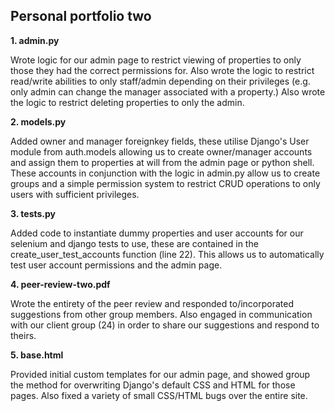 Personal portfolio two
-------------

**1. admin.py**

Wrote logic for our admin page to restrict viewing of properties to only those they had the correct permissions for. Also wrote the logic to restrict read/write abilities to only staff/admin depending on their privileges (e.g. only admin can change the manager associated with a property.) Also wrote the logic to restrict deleting properties to only the admin.

**2. models.py**

Added owner and manager foreignkey fields, these utilise Django's User module from auth.models allowing us to create owner/manager accounts and assign them to properties at will from the admin page or python shell. These accounts in conjunction with the logic in admin.py allow us to create groups and a simple permission system to restrict CRUD operations to only users with sufficient privileges.

**3. tests.py**

Added code to instantiate dummy properties and user accounts for our selenium and django tests to use, these are contained in the create_user_test_accounts function (line 22). This allows us to automatically test user account permissions and the admin page.

**4. peer-review-two.pdf**

Wrote the entirety of the peer review and responded to/incorporated suggestions from other group members. Also engaged in communication with our client group (24) in order to share our suggestions and respond to theirs.

**5. base.html**

Provided initial custom templates for our admin page, and showed group the method for overwriting Django's default CSS and HTML for those pages. Also fixed a variety of small CSS/HTML bugs over the entire site.
